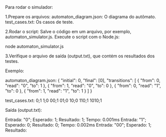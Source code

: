 Para rodar o simulador:

1.Prepare os arquivos:
automaton_diagram.json: O diagrama do autômato.
test_cases.txt: Os casos de teste.

2.Rodar o script:
Salve o código em um arquivo, por exemplo, automaton_simulator.js.
Execute o script com o Node.js:

node automaton_simulator.js

3.Verifique o arquivo de saída (output.txt), que contém os resultados dos testes.

Exemplo:

automaton_diagram.json:
{
  "initial": 0,
  "final": [0],
  "transitions": [
    { "from": 0, "read": "0", "to": 1 },
    { "from": 1, "read": "0", "to": 0 },
    { "from": 0, "read": "1", "to": 0 },
    { "from": 1, "read": "1", "to": 1 }
  ]
}

test_cases.txt:
0;1
1;0
00;1
01;0
10;0
110;1
1010;1

Saída (output.txt):

Entrada: "0"; Esperado: 1; Resultado: 1; Tempo: 0.001ms
Entrada: "1"; Esperado: 0; Resultado: 0; Tempo: 0.002ms
Entrada: "00"; Esperado: 1; Resultado: 
